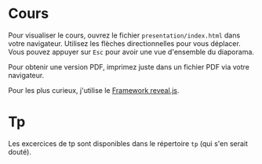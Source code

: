 # Cours

Pour visualiser le cours, ouvrez le fichier `presentation/index.html` dans votre navigateur. Utilisez les flèches directionnelles pour vous déplacer. Vous pouvez appuyer sur `Esc` pour avoir une vue d'ensemble du diaporama.

Pour obtenir une version PDF, imprimez juste dans un fichier PDF via votre navigateur.

Pour les plus curieux, j'utilise le [Framework reveal.js](http://lab.hakim.se/reveal-js/).

# Tp

Les excercices de tp sont disponibles dans le répertoire `tp` (qui s'en serait douté).

